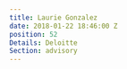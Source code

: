 ```yaml
---
title: Laurie Gonzalez
date: 2018-01-22 18:46:00 Z
position: 52
Details: Deloitte
Section: advisory
---
```


